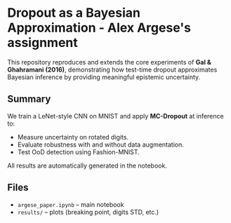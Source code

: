 # Dropout as a Bayesian Approximation - Alex Argese's assignment

This repository reproduces and extends the core experiments of **Gal & Ghahramani (2016)**, demonstrating how test-time dropout approximates Bayesian inference by providing meaningful epistemic uncertainty.

## Summary

We train a LeNet-style CNN on MNIST and apply **MC-Dropout** at inference to:

- Measure uncertainty on rotated digits.
- Evaluate robustness with and without data augmentation.
- Test OoD detection using Fashion-MNIST.

All results are automatically generated in the notebook.

## Files

- `argese_paper.ipynb` – main notebook
- `results/` – plots (breaking point, digits STD, etc.)
